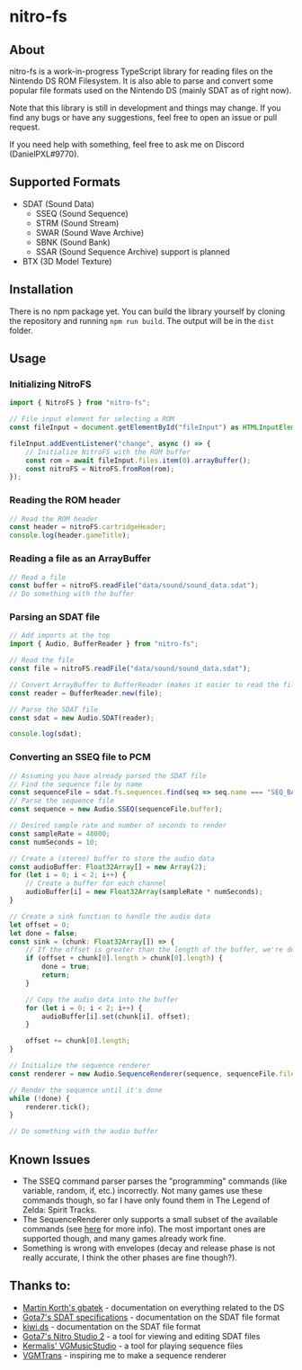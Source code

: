 # nitro-fs

## About
nitro-fs is a work-in-progress TypeScript library for reading files on the Nintendo DS ROM Filesystem. It is also able to parse and convert some popular file formats used on the Nintendo DS (mainly SDAT as of right now).

Note that this library is still in development and things may change. If you find any bugs or have any suggestions, feel free to open an issue or pull request.

If you need help with something, feel free to ask me on Discord (DanielPXL#9770).

## Supported Formats
- SDAT (Sound Data)
	- SSEQ (Sound Sequence)
	- STRM (Sound Stream)
	- SWAR (Sound Wave Archive)
	- SBNK (Sound Bank)
	- SSAR (Sound Sequence Archive) support is planned
- BTX (3D Model Texture)

## Installation
There is no npm package yet. You can build the library yourself by cloning the repository and running `npm run build`. The output will be in the `dist` folder.

## Usage
### Initializing NitroFS
```typescript
import { NitroFS } from "nitro-fs";

// File input element for selecting a ROM
const fileInput = document.getElementById("fileInput") as HTMLInputElement;

fileInput.addEventListener("change", async () => {
	// Initialize NitroFS with the ROM buffer
	const rom = await fileInput.files.item(0).arrayBuffer();
	const nitroFS = NitroFS.fromRom(rom);
});
```

### Reading the ROM header
```typescript
// Read the ROM header
const header = nitroFS.cartridgeHeader;
console.log(header.gameTitle);
```

### Reading a file as an ArrayBuffer
```typescript
// Read a file
const buffer = nitroFS.readFile("data/sound/sound_data.sdat");
// Do something with the buffer
```

### Parsing an SDAT file
```typescript
// Add imports at the top
import { Audio, BufferReader } from "nitro-fs";
```
```typescript
// Read the file
const file = nitroFS.readFile("data/sound/sound_data.sdat");

// Convert ArrayBuffer to BufferReader (makes it easier to read the file)
const reader = BufferReader.new(file);

// Parse the SDAT file
const sdat = new Audio.SDAT(reader);

console.log(sdat);
```

### Converting an SSEQ file to PCM
```typescript
// Assuming you have already parsed the SDAT file
// Find the sequence file by name
const sequenceFile = sdat.fs.sequences.find(seq => seq.name === "SEQ_BA_AKAGI");
// Parse the sequence file
const sequence = new Audio.SSEQ(sequenceFile.buffer);

// Desired sample rate and number of seconds to render
const sampleRate = 48000;
const numSeconds = 10;

// Create a (stereo) buffer to store the audio data
const audioBuffer: Float32Array[] = new Array(2);
for (let i = 0; i < 2; i++) {
	// Create a buffer for each channel
	audioBuffer[i] = new Float32Array(sampleRate * numSeconds);
}

// Create a sink function to handle the audio data
let offset = 0;
let done = false;
const sink = (chunk: Float32Array[]) => {
	// If the offset is greater than the length of the buffer, we're done
	if (offset + chunk[0].length > chunk[0].length) {
		done = true;
		return;
	}

	// Copy the audio data into the buffer
	for (let i = 0; i < 2; i++) {
		audioBuffer[i].set(chunk[i], offset);
	}

	offset += chunk[0].length;
}

// Initialize the sequence renderer
const renderer = new Audio.SequenceRenderer(sequence, sequenceFile.fileInfo, sdat, sampleRate, sink);

// Render the sequence until it's done
while (!done) {
	renderer.tick();
}

// Do something with the audio buffer
```

## Known Issues
- The SSEQ command parser parses the "programming" commands (like variable, random, if, etc.) incorrectly. Not many games use these commands though, so far I have only found them in The Legend of Zelda: Spirit Tracks.
- The SequenceRenderer only supports a small subset of the available commands (see [here](src/Formats/Audio/SequenceRenderer/Track.ts) for more info). The most important ones are supported though, and many games already work fine.
- Something is wrong with envelopes (decay and release phase is not really accurate, I think the other phases are fine though?).

## Thanks to:
- [Martin Korth's gbatek](https://problemkaputt.de/gbatek.htm) - documentation on everything related to the DS
- [Gota7's SDAT specifications](https://gota7.github.io/NitroStudio2/#file-specifications) - documentation on the SDAT file format
- [kiwi.ds](https://web.archive.org/web/20201021055354/https://sites.google.com/site/kiwids/sdat.html) - documentation on the SDAT file format
- [Gota7's Nitro Studio 2](https://gota7.github.io/NitroStudio2/) - a tool for viewing and editing SDAT files
- [Kermalis' VGMusicStudio](https://github.com/Kermalis/VGMusicStudio) - a tool for playing sequence files
- [VGMTrans](https://github.com/vgmtrans/vgmtrans) - inspiring me to make a sequence renderer